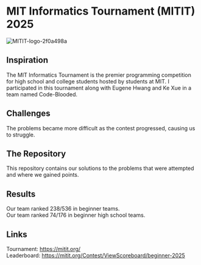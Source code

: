 # MIT Informatics Tournament (MITIT) 2025

![MITIT-logo-2f0a498a](https://github.com/user-attachments/assets/40d536ad-237b-4b63-8b91-f3169a82db43)

## Inspiration

The MIT Informatics Tournament is the premier programming competition for high school and college students hosted by students at MIT. I participated in this tournament along with Eugene Hwang and Ke Xue in a team named Code-Blooded.

## Challenges

The problems became more difficult as the contest progressed, causing us to struggle.

## The Repository

This repository contains our solutions to the problems that were attempted and where we gained points.

## Results

Our team ranked 238/536 in beginner teams. <br />
Our team ranked 74/176 in beginner high school teams.

## Links

Tournament: https://mitit.org/ <br />
Leaderboard: https://mitit.org/Contest/ViewScoreboard/beginner-2025
